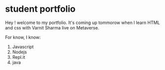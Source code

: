 # student portfolio

Hey ! welcome to my portfolio. It's coming up tommorow when I learn HTML and css with Varnit Sharma live on Metaverse.

For know, I know:
1. Javascript
1. Nodejs
1. Repl.it
1. java
